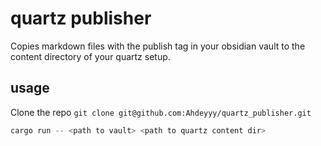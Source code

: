 # quartz publisher
Copies markdown files with the publish tag in your obsidian vault to the content directory of your quartz setup.


## usage
Clone the repo
`git clone git@github.com:Ahdeyyy/quartz_publisher.git`

```rust 
cargo run -- <path to vault> <path to quartz content dir>
```
